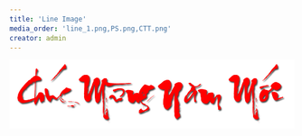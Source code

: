 ```yaml
---
title: 'Line Image'
media_order: 'line_1.png,PS.png,CTT.png'
creator: admin
---
```


![](chu-thu-phap-chuc-mung-nam-moi-cho-dien-thoai-36.png?classes=img-fluid)
